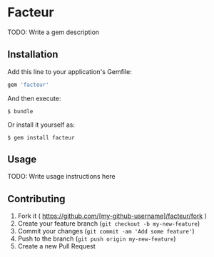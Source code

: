 # Facteur

TODO: Write a gem description

## Installation

Add this line to your application's Gemfile:

```ruby
gem 'facteur'
```

And then execute:

    $ bundle

Or install it yourself as:

    $ gem install facteur

## Usage

TODO: Write usage instructions here

## Contributing

1. Fork it ( https://github.com/[my-github-username]/facteur/fork )
2. Create your feature branch (`git checkout -b my-new-feature`)
3. Commit your changes (`git commit -am 'Add some feature'`)
4. Push to the branch (`git push origin my-new-feature`)
5. Create a new Pull Request
